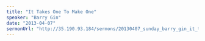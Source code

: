 ```yaml
---
title: "It Takes One To Make One"
speaker: "Barry Gin"
date: "2013-04-07"
sermonUrl: "http://35.190.93.184/sermons/20130407_sunday_barry_gin_it_takes_one_to_make_one.mp3"
---
```

